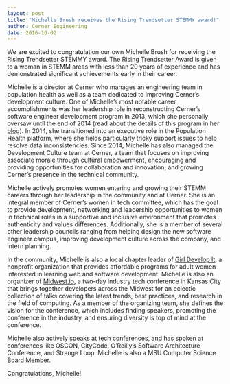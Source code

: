 ```yaml
---
layout: post
title: "Michelle Brush receives the Rising Trendsetter STEMMY award!"
author: Cerner Engineering
date: 2016-10-02
---
```


We are excited to congratulation our own Michelle Brush for receiving the Rising Trendsetter STEMMY award. The Rising Trendsetter Award is given to a woman in STEMM areas with less than 20 years of experience and has demonstrated significant achievements early in their career.

Michelle is a director at Cerner who manages an engineering team in population health as well as a team dedicated to improving Cerner’s development culture. One of Michelle’s most notable career accomplishments was her leadership role in reconstructing Cerner’s software engineer development program in 2013, which she personally oversaw until the end of 2014 (read about the details of this program in her [blog](http://engineering.cerner.com/2013/08/devacademy/)). In 2014, she transitioned into an executive role in the Population Health platform, where she fields particularly tricky support issues to help resolve data inconsistencies. Since 2014, Michelle has also managed the Development Culture team at Cerner, a team that focuses on improving associate morale through cultural empowerment, encouraging and providing opportunities for collaboration and innovation, and growing Cerner’s presence in the technical community.
 
Michelle actively promotes women entering and growing their STEMM careers through her leadership in the community and at Cerner. She is an integral member of Cerner’s women in tech committee, which has the goal to provide development, networking and leadership opportunities to women in technical roles in a supportive and inclusive environment that promotes authenticity and values differences. Additionally, she is a member of several other leadership councils ranging from helping design the new software engineer campus, improving development culture across the company, and intern planning.
 
In the community, Michelle is also a local chapter leader of [Girl Develop It](https://www.girldevelopit.com/chapters/kansas-city), a nonprofit organization that provides affordable programs for adult women interested in learning web and software development. Michelle is also an organizer of [Midwest.io](http://www.midwest.io/), a two-day industry tech conference in Kansas City that brings together developers across the Midwest for an eclectic collection of talks covering the latest trends, best practices, and research in the field of computing. As a member of the organizing team, she defines the vision for the conference, which includes finding speakers, promoting the conference in the industry, and ensuring diversity is top of mind at the conference.
 
Michelle also actively speaks at tech conferences, and has spoken at conferences like OSCON, CityCode, O’Reilly’s Software Architecture Conference, and Strange Loop. Michelle is also a MSU Computer Science Board Member.

Congratulations, Michelle!

